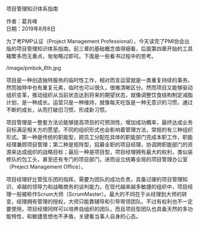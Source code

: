 项目管理知识体系指南

作者：葛肖峰<br>
日期：2019年8月8日

为了考PMP认证（Project Management Professional），今天读完了PMI协会出版的项目管理知识体系指南。前三章的基础概念值得细看，后面第四章开始的工具箱繁多而无重点，匆匆略过即可。下面是一些看书过程中的思考。

/image/pmbok_6th.jpg

项目是一种创造独特服务的临时性工作，相对而言运营就是一类重复持续的事务。然而独特中也有重复元素，临时也可以很久，很难清晰区分。然而项目又能够驱动组织变革，推动组织从当前状态达到将来的期望状态，就像调整饮食结构制定减脂计划，是一种成长。运营只是一种维持，就像每天吃饭是一种无意识的习惯，通过不断的成长，从而打破旧习惯，形成新习惯。

项目管理是一整套方法论能够提高项目的可预测性，增加成功概率，最终达成业务目标满足相关方的愿望。不同的组织形式也会影响着管理方法，常规的有三种组织形式。第一种是传统的职能型，把员工分配在具体的职能部门完成本职工作，职能经理兼顾项目管理；第二种是矩阵型，招募全职的项目经理，协调跨职能部门的资源来达成组织的战略目标；最后一种是项目型，项目经理拥有最大的权利，类似装修队的包工头，甚至还有专门的项目部门，进而设立统筹全局的项目管理办公室（Preject Management Office）。

项目经理好比管弦乐团的指挥，需要为团队的成功负责，具备过硬的项目管理知识、卓越的领导力和战略商务的谈判能力。在现代越来越多敏捷的组织中，项目经理一般被称作Scrum大师（ScrumMaster）。最大的不同在于从经理到大师的转变，经理拥有管理的授权，大师只能靠辅导和引导带领团队。不过有权利也不一定要使用，项目经理同样可以培养自组织的团队，而且项目型团队也具备天然的多功能特性，和敏捷思想也不矛盾，关键看当事人自身的心态。